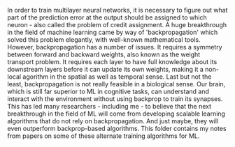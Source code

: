 In order to train multilayer neural networks, it is necessary to figure out what part of the prediction error at the output should be assigned to which neuron - also called the problem of credit assignment. A huge breakthrough in the field of machine learning came by way of 'backpropagation' which solved this problem elegantly, with well-known mathematical tools.
However, backpropagation has a number of issues. It requires a symmetry between forward and backward weights, also known as the weight transport problem. It requires each layer to have full knowledge about its downstream layers before it can update its own weights, making it a non-local agorithm in the spatial as well as temporal sense.
Last but not the least, backpropagation is not really feasible in a biological sense. Our brain, which is still far superior to ML in cognitive tasks, can understand and interact with the environment without using backprop to train its synapses. This has led many researchers - including me - to believe that the next breakthrough in the field of ML will come from developing scalable learning algorithms that do not rely on backpropagation. And just maybe, they will even outperform backprop-based algorithms.
This folder contains my notes from papers on some of these alternate training algorithms for ML.
